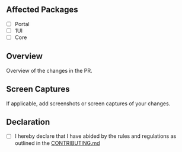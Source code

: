 ## Affected Packages

- [ ] Portal
- [ ] 1UI
- [ ] Core

## Overview

Overview of the changes in the PR.

## Screen Captures

If applicable, add screenshots or screen captures of your changes.

## Declaration

- [ ] I hereby declare that I have abided by the rules and regulations as outlined in the [CONTRIBUTING.md](https://github.com/0xIntuition/intuition-ts/blob/main/CONTRIBUTING.md)

